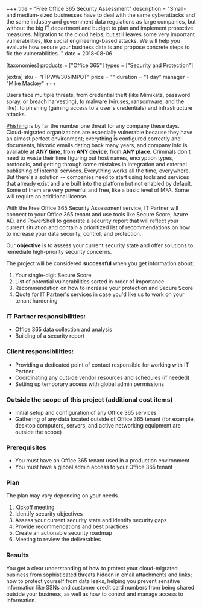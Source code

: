 +++
title = "Free Office 365 Security Assessment"
description = "Small- and medium-sized businesses have to deal with the same cyberattacks and the same industry and government data regulations as large companies, but without the big IT department and budget to plan and implement protective measures. Migration to the cloud helps, but still leaves some very important vulnerabilities, like social engineering-based attacks. We will help you evaluate how secure your business data is and propose concrete steps to fix the vulnerabilities. "
date = 2018-08-06

[taxonomies]
products = ["Office 365"]
types = ["Security and Protection"]

[extra]
sku = "ITPWW305IMPOT"
price = ""
duration = "1 day"
manager = "Mike Mackey"
+++

Users face multiple threats, from credential theft (like Mimikatz,
password spray, or breach harvesting), to malware (viruses, ransomware,
and the like), to phishing (gaining access to a user's credentials) and
infrastructure attacks.

[Phishing](https://en.wikipedia.org/wiki/Phishing) is by far the number
one threat for any company these days. Cloud-migrated organizations are
especially vulnerable because they have an almost perfect environment;
everything is configured correctly and documents, historic emails dating
back many years, and company info is available at **ANY time**,
from **ANY device**, from **ANY place**. Criminals
don't need to waste their time figuring out host names, encryption
types, protocols, and getting through some mistakes in integration and
external publishing of internal services. Everything works all the time,
everywhere. But there's a solution -- companies need to start using
tools and services that already exist and are built into the platform but
not enabled by default. Some of them are very powerful and free, like a
basic level of MFA. Some will require an additional license.

With the Free Office 365 Security Assessment service, IT Partner will
connect to your Office 365 tenant and use tools like Secure Score, Azure
AD, and PowerShell to generate a security report that will reflect your
current situation and contain a prioritized list of recommendations on
how to increase your data security, control, and protection.

Our **objective** is to assess your current security state and offer
solutions to remediate high-priority security concerns.

The project will be considered **successful** when you get information
about:

1.  Your single-digit Secure Score
2.  List of potential vulnerabilities sorted in order of importance
3.  Recommendation on how to increase your protection and Secure Score
4.  Quote for IT Partner's services in case you'd like us to work on
    your tenant hardening

### IT Partner responsibilities:

-   Office 365 data collection and analysis
-   Building of a security report

### Client responsibilities:

-   Providing a dedicated point of contact responsible for working with
    IT Partner
-   Coordinating any outside vendor resources and schedules (if needed)
-   Setting up temporary access with global admin permissions

### Outside  the scope of this project (additional cost items)

-   Initial setup and configuration of any Office 365 services
-   Gathering of any data located outside of Office 365 tenant (for example, desktop
    computers, servers, and active networking equipment are outside the scope)

### Prerequisites

-   You must have an Office 365 tenant used in a production environment
-   You must have a global admin access to your Office 365 tenant

### Plan

The plan may vary depending on your needs.

1.  Kickoff meeting
2.  Identify security objectives
3.  Assess your current security state and identify security gaps
4.  Provide recommendations and best practices
5.  Create an actionable security roadmap
6.  Meeting to review the deliverables

### Results

You get a clear understanding of how to protect your cloud-migrated
business from sophisticated threats hidden in email attachments and
links; how to protect yourself from data leaks, helping you prevent sensitive
information like SSNs and customer credit card numbers from
being shared outside your business, as well as how to control and manage access to
information.
